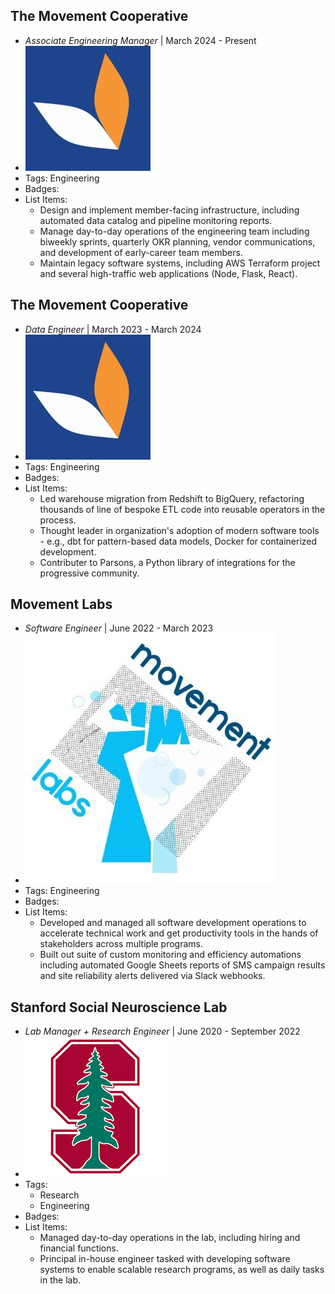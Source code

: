 ## The Movement Cooperative
- *Associate Engineering Manager* | March 2024 - Present
- ![tmc](../assets/experience/tmc-2.jpg)
- Tags: Engineering
- Badges:
- List Items:
  - Design and implement member-facing infrastructure, including automated data catalog and pipeline monitoring reports.
  - Manage day-to-day operations of the engineering team including biweekly sprints, quarterly OKR planning, vendor communications, and development of early-career team members.
  - Maintain legacy software systems, including AWS Terraform project and several high-traffic web applications (Node, Flask, React).

## The Movement Cooperative 
- *Data Engineer* | March 2023 - March 2024
- ![tmc](../assets/experience/tmc-2.jpg)
- Tags: Engineering
- Badges:
- List Items:
  - Led warehouse migration from Redshift to BigQuery, refactoring thousands of line of bespoke ETL code into reusable operators in the process.
  - Thought leader in organization's adoption of modern software tools - e.g., dbt for pattern-based data models, Docker for containerized development.
  - Contributer to Parsons, a Python library of integrations for the progressive community.

## Movement Labs 
- *Software Engineer* | June 2022 - March 2023
- ![movement_labs](../assets/experience/movement_labs.jpg)
- Tags: Engineering
- Badges:
- List Items:
  - Developed and managed all software development operations to accelerate technical work and get productivity tools in the hands of stakeholders across multiple programs.
  - Built out suite of custom monitoring and efficiency automations including automated Google Sheets reports of SMS campaign results and site reliability alerts delivered via Slack webhooks.

## Stanford Social Neuroscience Lab
- *Lab Manager + Research Engineer* | June 2020 - September 2022
- ![stanford](../assets/experience/stanford.png)
- Tags: 
  - Research
  - Engineering
- Badges:
- List Items:
  - Managed day-to-day operations in the lab, including hiring and financial functions.
  - Principal in-house engineer tasked with developing software systems to enable scalable research programs, as well as daily tasks in the lab.